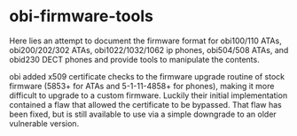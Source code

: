 # obi-firmware-tools

Here lies an attempt to document the firmware format for obi100/110 ATAs, obi200/202/302 ATAs, obi1022/1032/1062 ip phones, obi504/508 ATAs, and obid230 DECT phones and provide tools to manipulate the contents.

obi added x509 certificate checks to the firmware upgrade routine of stock firmware (5853+ for ATAs and 5-1-11-4858+ for phones), making it more difficult to upgrade to a custom firmware. Luckily their initial implementation contained a flaw that allowed the certificate to be bypassed. That flaw has been fixed, but is still available to use via a simple downgrade to an older vulnerable version.
